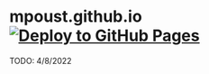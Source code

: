 # mpoust.github.io [![Deploy to GitHub Pages](https://github.com/mpoust/mpoust.github.io/actions/workflows/main.yml/badge.svg?branch=master)](https://github.com/mpoust/mpoust.github.io/actions/workflows/main.yml)

TODO: 4/8/2022